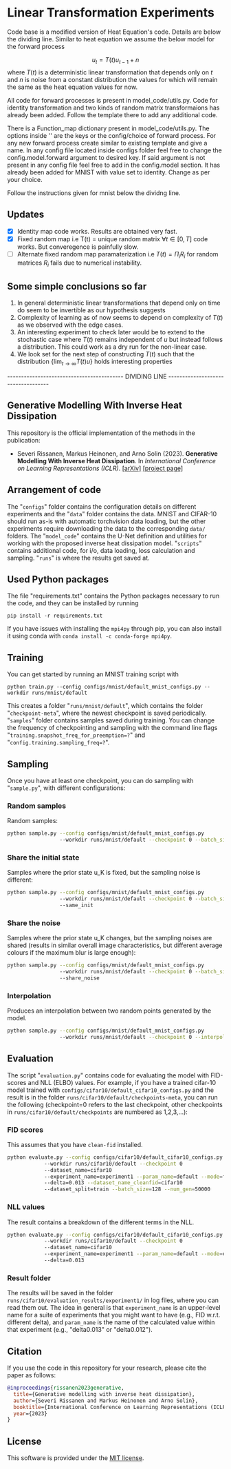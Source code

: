 # Linear Transformation Experiments

Code base is a modified version of Heat Equation's code. Details are below the dividing line. Similar to heat equation we assume the below model for the forward process

$$u_{t} = T(t)u_{t-1} + n$$ where $T(t)$ is a deterministic linear transformation that depends only on $t$ and $n$ is noise from a constant distribution the values for which will remain the same as the heat equation values for now.

All code for forward processes is present in model_code/utils.py. Code for identity transformation and two kinds of random matrix transformaions has already been added. Follow the template there to add any additional code.

There is a Function_map dictionary present in model_code/utils.py. The options inside '' are the keys or the config/choice of forward process. For any new forward process create similar to existing template and give a name. In any config file located inside configs folder feel free to change the config.model.forward argument to desired key. If said argument is not present in any config file feel free to add in the config.model section. It has already been added for MNIST with value set to identity. Change as per your choice.

Follow the instructions given for mnist below the dividng line.  

## Updates 

- [x] Identity map code works. Results are obtained very fast.
- [x] Fixed random map i.e T(t) = unique random matrix $\forall t \in [0,T]$ code works. But converegence is painfully slow.
- [ ] Alternate fixed random map paramaterization i.e $T(t) = \Pi_{i}R_{i}$ for random matrices $R_{i}$ fails due to numerical instability.  

## Some simple conclusions so far 

1. In general deterministic linear transformations that depend only on time do seem to be invertible as our hypothesis suggests 
2. Complexity of learning as of now seems to depend on complexity of $T(t)$ as we observed with the edge cases.
3. An interesting experiment to check later would be to extend to the stochastic case where $T(t)$ remains independent of $u$ but instead follows a distribution. This could work as a dry run for the non-linear case.
4. We look set for the next step of constructing $T(t)$ such that the distribution $\{\lim_{t \to \infty}T(t)u\}$ holds interesting properties 


------------------------------------------ DIVIDING LINE -----------------------------------

## Generative Modelling With Inverse Heat Dissipation
 
This repository is the official implementation of the methods in the publication:

* Severi Rissanen, Markus Heinonen, and Arno Solin (2023). **Generative Modelling With Inverse Heat Dissipation**. In *International Conference on Learning Representations (ICLR)*. [[arXiv]](https://arxiv.org/abs/2206.13397) [[project page]](https://aaltoml.github.io/generative-inverse-heat-dissipation)

## Arrangement of code

The "`configs`" folder contains the configuration details on different experiments and the "`data`" folder contains the data. MNIST and CIFAR-10 should run as-is with automatic torchvision data loading, but the other experiments require downloading the data to the corresponding `data/` folders. The "`model_code`" contains the U-Net definition and utilities for working with the proposed inverse heat dissipation model. "`scripts`" contains additional code, for i/o, data loading, loss calculation and sampling. "`runs`" is where the results get saved at.

## Used Python packages

The file "requirements.txt" contains the Python packages necessary to run the code, and they can be installed by running

```pip install -r requirements.txt```

If you have issues with installing the `mpi4py` through pip, you can also install it using conda with `conda install -c conda-forge mpi4py`. 

## Training

You can get started by running an MNIST training script with

```python train.py --config configs/mnist/default_mnist_configs.py --workdir runs/mnist/default```

This creates a folder "`runs/mnist/default`", which contains the folder "`checkpoint-meta`", where the newest checkpoint is saved periodically. "`samples`" folder contains samples saved during training. You can change the frequency of checkpointing and sampling with the command line flags "`training.snapshot_freq_for_preemption=?`" and "`config.training.sampling_freq=?`". 

## Sampling
Once you have at least one checkpoint, you can do sampling with "`sample.py`", with different configurations:

### Random samples
Random samples: 

```bash
python sample.py --config configs/mnist/default_mnist_configs.py
                 --workdir runs/mnist/default --checkpoint 0 --batch_size=9
```

### Share the initial state
Samples where the prior state u_K is fixed, but the sampling noise is different:

```bash
python sample.py --config configs/mnist/default_mnist_configs.py
                 --workdir runs/mnist/default --checkpoint 0 --batch_size=9
                 --same_init
```

### Share the noise
Samples where the prior state u_K changes, but the sampling noises are shared (results in similar overall image characteristics, but different average colours if the maximum blur is large enough):

```bash
python sample.py --config configs/mnist/default_mnist_configs.py
                 --workdir runs/mnist/default --checkpoint 0 --batch_size=9
                 --share_noise
 ```

### Interpolation
Produces an interpolation between two random points generated by the model. 

```bash
python sample.py --config configs/mnist/default_mnist_configs.py
                 --workdir runs/mnist/default --checkpoint 0 --interpolate --num_points=20
```

## Evaluation

The script "`evaluation.py`" contains code for evaluating the model with FID-scores and NLL (ELBO) values. For example, if you have a trained cifar-10 model trained with `configs/cifar10/default_cifar10_configs.py` and the result is in the folder `runs/cifar10/default/checkpoints-meta`, you can run the following (checkpoint=0 refers to the last checkpoint, other checkpoints in `runs/cifar10/default/checkpoints` are numbered as 1,2,3,...):

### FID scores
This assumes that you have `clean-fid` installed. 

```bash
python evaluate.py --config configs/cifar10/default_cifar10_configs.py
            --workdir runs/cifar10/default --checkpoint 0
            --dataset_name=cifar10
            --experiment_name=experiment1 --param_name=default --mode=fid
            --delta=0.013 --dataset_name_cleanfid=cifar10
            --dataset_split=train --batch_size=128 --num_gen=50000
```

### NLL values
The result contains a breakdown of the different terms in the NLL.

```bash
python evaluate.py --config configs/cifar10/default_cifar10_configs.py
            --workdir runs/cifar10/default --checkpoint 0
            --dataset_name=cifar10
            --experiment_name=experiment1 --param_name=default --mode=elbo
            --delta=0.013
```

### Result folder
The results will be saved in the folder `runs/cifar10/evaluation_results/experiment1/` in log files, where you can read them out. The idea in general is that `experiment_name` is an upper-level name for a suite of experiments that you might want to have (e.g., FID w.r.t. different delta), and `param_name` is the name of the calculated value within that experiment (e.g., "delta0.013" or "delta0.012"). 

## Citation

If you use the code in this repository for your research, please cite the paper as follows:

```bibtex
@inproceedings{rissanen2023generative,
  title={Generative modelling with inverse heat dissipation},
  author={Severi Rissanen and Markus Heinonen and Arno Solin},
  booktitle={International Conference on Learning Representations (ICLR)},
  year={2023}
}
```

## License

This software is provided under the [MIT license](LICENSE).


